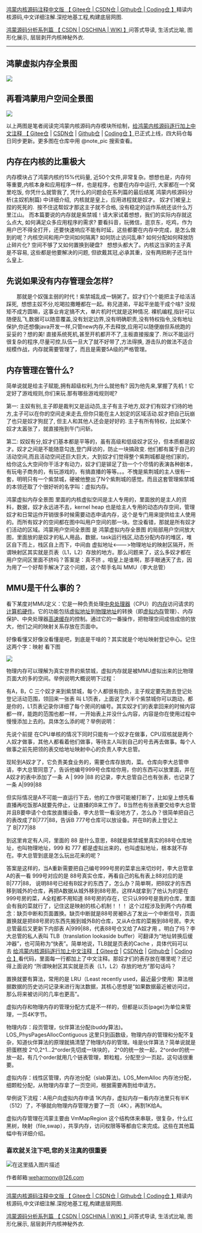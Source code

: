[鸿蒙内核源码注释中文版 【 Gitee仓 ](https://gitee.com/weharmony/kernel_liteos_a_note)|[ CSDN仓 ](https://codechina.csdn.net/kuangyufei/kernel_liteos_a_note)|[ Github仓 ](https://github.com/kuangyufei/kernel_liteos_a_note)|[ Coding仓 】](https://weharmony.coding.net/public/harmony/kernel_liteos_a_note/git/files)精读内核源码,中文详细注解.深挖地基工程,构建底层网图.

[鸿蒙源码分析系列篇 【 CSDN ](https://blog.csdn.net/kuangyufei/article/details/108727970)[| OSCHINA ](https://my.oschina.net/u/3751245/blog/4626852)[| WIKI 】](https://weharmony.github.io/)问答式导读, 生活式比喻, 图形化展示, 层层剥开内核神秘外衣.

---

## 鸿蒙虚拟内存全景图

![](https://img-blog.csdnimg.cn/20201029221604209.png?x-oss-process=image/watermark,type_ZmFuZ3poZW5naGVpdGk,shadow_10,text_aHR0cHM6Ly9ibG9nLmNzZG4ubmV0L2t1YW5neXVmZWk=,size_16,color_FFFFFF,t_70)

## 再看鸿蒙用户空间全景图

![](https://img-blog.csdnimg.cn/20201029222858522.png?x-oss-process=image/watermark,type_ZmFuZ3poZW5naGVpdGk,shadow_10,text_aHR0cHM6Ly9ibG9nLmNzZG4ubmV0L2t1YW5neXVmZWk=,size_16,color_FFFFFF,t_70)

以上两图是笔者阅读完鸿蒙内核源码内存模块所绘制，[给鸿蒙内核源码逐行加上中文注释 【 Gitee仓](https://gitee.com/weharmony/kernel_liteos_a_note) | [CSDN仓](https://codechina.csdn.net/kuangyufei/kernel_liteos_a_note) | [Github仓](https://github.com/kuangyufei/kernel_liteos_a_note) | [Coding仓 】](https://weharmony.coding.net/public/harmony/kernel_liteos_a_note/git/files)已正式上线，四大码仓每日同步更新。更多图在仓库中用 @note_pic 搜索查看。

## 内存在内核的比重极大

内存模块占了鸿蒙内核约15%代码量, 近50个文件,非常复杂。想想也是，内存何等重要,内核本身和应用程序一样，也是程序，也要在内存中运行, 大家都在一个窝里吃饭, 你凭什么就管我了, 凭什么的问题会在系列篇的最后结尾 鸿蒙内核源码分析(主奴机制篇) 中详细介绍,  内核就是皇上，应用进程就是奴才。 奴才们被皇上捏的死死的.  按不住这帮奴才那这主子就不合格, 没有稳定的运作系统还谈什么万里江山。 而本篇要说的内存就是紫禁城！请大家试着想想，我们的实际内存就这么点大, 如何满足众多应用程序的需求? 要看抖音，玩微信，逛京东，吃鸡，作为用户巴不得全打开，还要快速响应不能有时延，这些都要在内存中完成，是怎么做到的呢？内核空间和用户空间如何隔离? 如何防止访问乱串? 如何分配如何释放防止碎片化? 空间不够了又如何置换到硬盘?   想想头都大了。内核这当家的主子真是不容易, 这些都是他要解决的问题, 但欲戴其冠,必承其重，没有两把刷子还当什么皇上. 

## 先说如果没有内存管理会怎样?

       那就是个奴强主弱的时代！紫禁城乱成一锅粥了。奴才们个个能把主子给活活踩死,  想想主奴不分,吃喝拉撒睡都在一起。称兄道弟，平起平坐能干成个啥? 没规矩不成方圆嘛，这事业肯定搞不大，单片机时代就是这种情况. 裸机编程,指针可以随便乱飞,数据可以随意覆盖,没有划定边界,没有明确职责,没有特权指令,没有地址保护,你还想像java开发一样,只管new内存,不去释放,应用可以随便崩但系统跑的妥妥的？想的美! 直接系统死机,甚至开机都开不了,主板直接报废了. 所以不能运行很复杂的程序,尽量可控,队伍一旦大了就不好带了,方法得换, 游击队的做法不适合规模作战，内存就需要管理了，而且是需要5A级的严格管理。

## 内存管理在管什么?

简单说就是给主子赋能,拥有超级权利,为什么就他有? 因为他先来,掌握了先机！它定好了游戏规则,你们来玩.那有哪些游戏规则呢?

第一: 主奴有别,主子即是裁判又是运动员,主子有主子地方,奴才们有奴才们待的地方,主子可以在你的空间走来走去,但你只能在主人划定的区域活动.奴才把自己玩崩了也只是奴才狗屁了, 但主人和其他人还会是好好的. 主子有所有特权，比如某个奴才太嚣张了，就直接拖到午门问斩。

第二: 奴奴有分,奴才们基本都是平等的，虽有高级和低级奴才区分，但本质都是奴才。奴才之间是不能随意勾连,登门拜访的，防止一块搞政变. 他们都有属于自己的活动空间,而且活动空间还巨大巨大，大到奴才们觉得整个紫荆城都是他们家的，给你这么大空间你干活才有动力，奴才们是铆足了劲一个个尽情的表演各种剧本，有玩电子商务的，有玩游戏的，有搞直播的等等。。。不愧是紫荆城的主人很有一套，明明只有一个紫禁城，硬被他整出了N个紫荆城的感觉。而且这套管理紫禁城的本领还取了个很好听的名字叫：虚拟内存。

鸿蒙虚拟内存全景图 里面的内核虚拟空间是主人专用的，里面放的是主人的资料，数据，奴才永远进不去，kernel heap 也是给主人专用的动态内存空间，管理奴才和日常运作开销很多时候需要动态申请内存，这个是专门用来提供给主人使用的。而所有奴才的空间都在图中叫用户空间的那一块。您没看错，那就是所有奴才们活动的区域。鸿蒙用户空间全景图 是 鸿蒙虚拟内存全景图 的局部用户空间放大图，里面放的是奴才的私人用品，数据，task运行栈区,动态分配内存的堆区，堆区自下而上，栈区自上而下，中间由 虚拟地址<--->物理地址的映射区隔开，所谓映射区其实就是页表（L1，L2）存放的地方。那么问题来了，这么多奴才都在用户空间区里面不挤吗？答案是：真不挤 。咱皇上是谁啊，那手眼通天了去，因为用了一个好帮手解决了这个问题，这个帮手名叫 MMU（李大总管）

## MMU是干什么事的？

看下某度对MMU定义：它是一种负责处理[中央处理器](https://baike.baidu.com/item/%E4%B8%AD%E5%A4%AE%E5%A4%84%E7%90%86%E5%99%A8)（CPU）的[内存](https://baike.baidu.com/item/%E5%86%85%E5%AD%98)访问请求的[计算机硬件](https://baike.baidu.com/item/%E8%AE%A1%E7%AE%97%E6%9C%BA%E7%A1%AC%E4%BB%B6)。它的功能包括[虚拟地址](https://baike.baidu.com/item/%E8%99%9A%E6%8B%9F%E5%9C%B0%E5%9D%80)到[物理地址](https://baike.baidu.com/item/%E7%89%A9%E7%90%86%E5%9C%B0%E5%9D%80)的转换（即[虚拟内存](https://baike.baidu.com/item/%E8%99%9A%E6%8B%9F%E5%86%85%E5%AD%98)管理）、内存保护、中央处理器[高速缓存](https://baike.baidu.com/item/%E9%AB%98%E9%80%9F%E7%BC%93%E5%AD%98)的控制。通过它的一番操作，把物理空间成倍成倍的放大，他们之间的映射关系存放在页面中。

好像看懂又好像没看懂是吧，到底是干啥的？其实就是个地址映射登记中心。记住这两个字：映射 看下图

![](https://img-blog.csdnimg.cn/2020092619274388.png?x-oss-process=image/watermark,type_ZmFuZ3poZW5naGVpdGk,shadow_10,text_aHR0cHM6Ly9ibG9nLmNzZG4ubmV0L2t1YW5neXVmZWk=,size_16,color_FFFFFF,t_70)

物理内存可以理解为真实世界的紫禁城，虚拟内存就是被MMU虚拟出来的比物理页面大的多的空间。举例说明大概说明下过程：

有A，B，C 三个奴才来到紫禁城，每个人都很有抱负，主子规定要先跑去登记处登记活动范围，领回来一张表 叫 L1页表，上面说了大半个紫禁城你可以跑动，都是你的，L1页表记录你详细了每个房间的编号。其实奴才们的表拿回来的时候内容都一样，能跑的范围也都一样，一开始表上并没什么内容，内容是你在使用过程中慢慢添加上去的。具体怎么添的呢？举例说明：

先说个前提 在CPU单核的情况下同时只能有一个奴才在做事，CPU双核就是两个人奴才做事，其他人都看着他们做事，等待主人叫到自己的号去再去做事。每个人做事之前先把领的表交给地址映射中心的负责人李大总管。

现轮到A奴才了，它负责美食业务的，需要仓库存放肉，菜。仓库向李大总管申请，李大总管同意了，告诉他编号999号仓库给你用，你的东西可以放里面，并在A奴才的表中添加了一条  A | 999 |88 的记录，李大总管自己也有张表，也记录了一条 A|999|88

但实际情况是A不可能一直运行下去，他的工作很可能被打断了，比如皇上想先看直播再吃饭那A就要先停止，让直播的B来工作了。B当然也有张表要交给李大总管并且B要申请个仓库放直播设备，李大总管一看没地方了，怎么办？很简单把自己的表改成了B|777|88，告诉B 777号仓库可以放设备。并在B的表上登记上了 B|777|88

到这里肯定有人问，里面的 88 是什么意思，88就是紫禁城里真实的88号仓库地址，也叫物理地址，999 和 777 都是虚拟出来的，也叫虚拟地址，根本就不存在。李大总管到底是怎么玩出花来的呢？

答案是这样的，当A重新需要把自己编号999号房的菜拿出来切炒时，李大总管拿A的表一看 999号对应的是 88号真实仓库，再看自己的私有表上88对应的是B|777|88， 说明88号已经有B奴才的东西了，怎么办？简单啊，把B奴才的东西移到城外的仓库，再把A数据从城外移到88号房。这样A就拿到了他认为的是在999号房的菜，A全程都不用知道 88号房的存在，它只认999号是我的仓库，里面会有我的菜就行了，记住这是映射的核心机制！！！ 这个过程涉及到两个内存概念：缺页中断和页面置换。缺页中断就是88号房被B占了发出一个中断信号，页面置换就是把88号房的东西先搬到城外B的仓库，又从A仓库的菜搬到88号房。李大总管最后又更新下内部表 A|999|88，代表88号仓又给了A奴才用 。明白了吗？李大总管的私人表叫 TLB（translation lookaside buffer）可翻译为“地址转换后缓冲器”，也可简称为“快表”。简单地说，TLB就是页表的Cache ，具体代码可以去 [给鸿蒙内核源码逐行加上中文注释 【 Gitee仓](https://gitee.com/weharmony/kernel_liteos_a_note) | [CSDN仓](https://codechina.csdn.net/kuangyufei/kernel_liteos_a_note) | [Github仓](https://github.com/kuangyufei/kernel_liteos_a_note) | [Coding仓 】](https://weharmony.coding.net/public/harmony/kernel_liteos_a_note/git/files)看代码，里面每一行都加上了中文注释。那奴才们的表存放在哪里呢？还记得上面说的 “所谓映射区其实就是页表（L1，L2）存放的地方”那句话吗？

置换就要有算法，常用的是 LRU（Least recently used，最近最少使用）算法根据数据的历史访问记录来进行淘汰数据，其核心思想是“如果数据最近被访问过，那么将来被访问的几率也更高”。

虚拟内存和物理内存的管理分配方式是不一样的，但都是以页(page)为单位来管理，一页4K字节。

物理内存：段页管理，伙伴算法分配(buddy算法)。LOS_PhysPagesAllocContiguous 这里只到函数级，物理内存的管理和分配不复杂，知道伙伴算法的原理就搞清楚了物理内存的管理。啥是伙伴算法？简单说就是把蛋糕按 2^0,2^1...2^order先切成一块块的， 2^0的统一放一起，2^order的统一放一起，有几个order就用几个链表管理，颗粒粗，分配至少一页起，这句话很重要。

虚拟内存：线性区管理，内存池分配（slab算法)。LOS_MemAlloc 内存池分配，细颗粒分配，从物理内存拿了一页空间，根据需要再割给申请方。

举例说下流程：A用户向虚拟内存申请 1K内存，虚拟内存一看内存池里只有半K（512）了，不够就向物理内存管理方要了一页（4K），再割1K给A。

虚拟内存管理在鸿蒙主要由 VmMapRegion 这个结构体来串联，很复杂，什么红黑树，映射（file,swap），共享内存，访问权限等等都由它来完成。这些在其他篇幅中有详细介绍。

### **喜欢就关注下吧,您的关注真的很重要**

![在这里插入图片描述](https://gitee.com/weharmony/kernel_liteos_a_note/raw/master/zzz/pic/other/wxcode.png)

作者邮箱:weharmony@126.com

---

[鸿蒙内核源码注释中文版 【 Gitee仓 ](https://gitee.com/weharmony/kernel_liteos_a_note)|[ CSDN仓 ](https://codechina.csdn.net/kuangyufei/kernel_liteos_a_note)|[ Github仓 ](https://github.com/kuangyufei/kernel_liteos_a_note)|[ Coding仓 】](https://weharmony.coding.net/public/harmony/kernel_liteos_a_note/git/files)精读内核源码,中文详细注解.深挖地基工程,构建底层网图.

[鸿蒙源码分析系列篇 【 CSDN ](https://blog.csdn.net/kuangyufei/article/details/108727970)[| OSCHINA ](https://my.oschina.net/u/3751245/blog/4626852)[| WIKI 】](https://weharmony.github.io/)问答式导读, 生活式比喻, 图形化展示, 层层剥开内核神秘外衣.